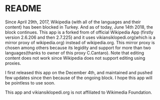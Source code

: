 # README

Since April 29th, 2017, Wikipedia (with all of the languages and their content) has been blocked in Turkey. And as of today, June 14th 2018, the block continues. This app is a forked from of official Wikipedia App (firstly version 2.6.206 and then 2.7.225) and it uses vikiansiklopedi.org(which is a mirror proxy of wikipedia.org) instead of wikipedia.org. This mirror proxy is chosen among others because its legidity and support for more than two languages(thanks to owner of this proxy C.Cantaro). Note that editing content does not work since Wikipedia does not support editing using proxies. 


I first released this app on the December 4th, and maintained and pushed few updates since then because of the ongoing block. I hope this app will be pointless to use soon.


This app and vikiansiklopedi.org is not affiliated to Wikimedia Foundation.

